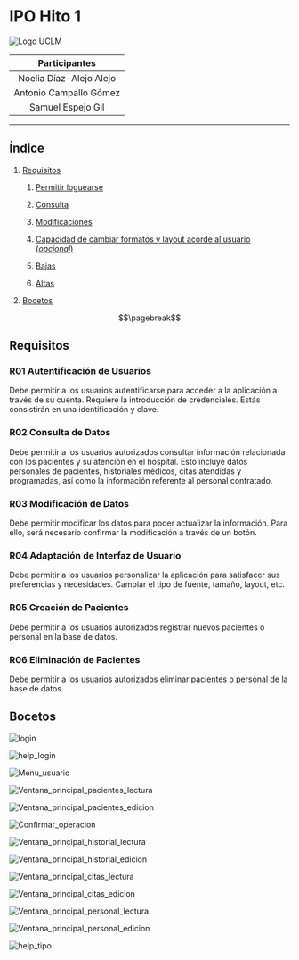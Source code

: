 # IPO Hito 1

![Logo UCLM](images/UCLM-Symbol.png)

| **Participantes** |
| :--: |
| Noelia Díaz-Alejo Alejo |
| Antonio Campallo Gómez |
| Samuel Espejo Gil |

<!-- Línea horizontal para separar -->
---

## Índice

1. [Requisitos](#requisitos)

   1. [Permitir loguearse](#r01-autentificación-de-usuarios)

   2. [Consulta](#r02-consulta-de-datos)

   3. [Modificaciones](#r03-modificación-de-datos)

   4. [Capacidad de cambiar formatos y layout acorde al usuario (*opcional*)](#r04-adaptación-de-interfaz-de-usuario)

   5. [Bajas](#r05-creación-de-pacientes-o-personal)

   6. [Altas](#r06-eliminación-de-pacientes-o-personal) 
      
      


3. [Bocetos](#bocetos)


<!-- Para separar en páginas al crear el PDF-->
$$\pagebreak$$

## Requisitos

<!--
Usad este doc como referencia para hacer una documentación en MarkDown (MD)
Un muy buen editor de MD es visual studio code, tiene un previsualizador y podéis encontrar extensiones para pasar a PDF
Esto es un comentario
-->


### R01 Autentificación de Usuarios

<!--
Esto es tema personal, pero me gusta que sólo haya una frase (hasta el punto) por línea.
Y los títulos estén separados por arriba y por debajo
-->

Debe permitir a los usuarios autentificarse para acceder a la aplicación a través de su cuenta.
Requiere la introducción de credenciales.
Estás consistirán en una identificación y clave.

<!-- Para separar en párrafos, dejáis una línea en blanco -->

### R02 Consulta de Datos

Debe permitir a los usuarios autorizados consultar información relacionada con los pacientes y su atención en el hospital.
Esto incluye datos personales de pacientes, historiales médicos, citas atendidas y programadas, así como la información referente al personal contratado.

### R03 Modificación de Datos

Debe permitir modificar los datos para poder actualizar la información.
Para ello, será necesario confirmar la modificación a través de un botón.

### R04 Adaptación de Interfaz de Usuario

Debe permitir a los usuarios personalizar la aplicación para satisfacer sus preferencias y necesidades.
Cambiar el tipo de fuente, tamaño, layout, etc.

### R05 Creación de Pacientes

Debe permitir a los usuarios autorizados registrar nuevos pacientes o personal en la base de datos.

### R06 Eliminación de Pacientes

Debe permitir a los usuarios autorizados eliminar pacientes o personal de la base de datos.

## Bocetos

<!-- En la previsualización, el link no funciona, pero una vez se exporta y SE PONE EN LA CARPETA build, el link funciona, por ser relativo -->

![login](images/login.png)

![help_login](images/help_login.png)

![Menu_usuario](images/Menu_usuario.png)

![Ventana_principal_pacientes_lectura](images/Ventana_principal_pacientes_lectura.png)

![Ventana_principal_pacientes_edicion](images/Ventana_principal_pacientes_edicion.png)

![Confirmar_operacion](images/Confirmar_operacion.png)

![Ventana_principal_historial_lectura](images/Ventana_principal_historial_lectura.png)

![Ventana_principal_historial_edicion](images/Ventana_principal_historial_edicion.png)

![Ventana_principal_citas_lectura](images/Ventana_principal_citas_lectura.png)

![Ventana_principal_citas_edicion](images/Ventana_principal_citas_edicion.png)

![Ventana_principal_personal_lectura](images/Ventana_principal_personal_lectura.png)

![Ventana_principal_personal_edicion](images/Ventana_principal_personal_edicion.png)

![help_tipo](images/help_tipo.png)

